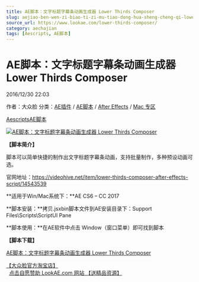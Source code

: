```yaml
---
title: AE脚本：文字标题字幕条动画生成器 Lower Thirds Composer
slug: aejiao-ben-wen-zi-biao-ti-zi-mu-tiao-dong-hua-sheng-cheng-qi-lower-thirds-composer
source_url: https://www.lookae.com/lower-thirds-composer/
category: aechajian
tags: [Aescripts, AE脚本]
---
```

# AE脚本：文字标题字幕条动画生成器 Lower Thirds Composer

2016/12/30 22:03

作者：大众脸
分类：[AE插件](https://www.lookae.com/after-effects/aechajian/) / [AE脚本](https://www.lookae.com/after-effects/aescripts/) / [After Effects](https://www.lookae.com/after-effects/) / [Mac 专区](https://www.lookae.com/mac-osx/)

[Aescripts](https://www.lookae.com/tag/aescripts/)[AE脚本](https://www.lookae.com/tag/ae%e8%84%9a%e6%9c%ac/)

[![AE脚本：文字标题字幕条动画生成器 Lower Thirds Composer](https://www.lookae.com/wp-content/uploads/2016/12/Lower-Thirds-Composer.jpg "AE脚本：文字标题字幕条动画生成器 Lower Thirds Composer-LookAE.com")](https://www.lookae.com/wp-content/uploads/2016/12/Lower-Thirds-Composer.jpg)

**【脚本简介】**

脚本可以简单快捷的制作出文字标题字幕条动画，支持批量制作，多种预设动画可选。

官网地址：https://videohive.net/item/lower-thirds-composer-after-effects-script/14543539

**适用于Win/Mac系统下：**AE CS6 – CC 2017

**脚本安装：**拷贝.jsxbin脚本文件到AE安装目录下：Support Files\Scripts\ScriptUI Pane

**脚本使用：**在AE软件中点击 Window（窗口菜单）即可找到脚本

**【脚本下载】**

[AE脚本：文字标题字幕条动画生成器 Lower Thirds Composer](https://lookae.ctfile.com/fs/rI2165618284)

[【大众脸官方淘宝店】](https://lookae.taobao.com/)                [点击自愿赞助 LookAE.com 网站 【送精品资源】](https://www.lookae.com/sponsor/)
